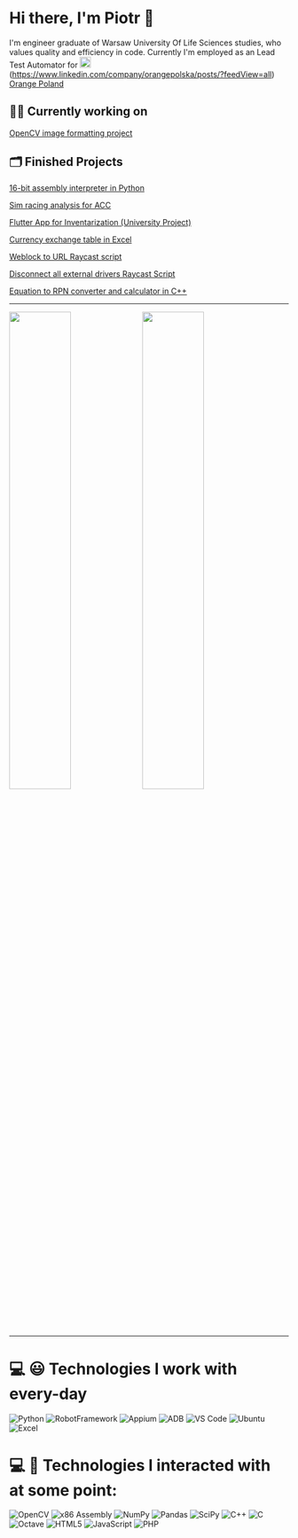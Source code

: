 # Hi there, I'm Piotr 👋

I'm engineer graduate of Warsaw University Of Life Sciences studies, who values quality and efficiency in code. Currently I'm employed as an Lead Test Automator for <a href="https://upload.wikimedia.org/wikipedia/commons/thumb/c/c8/Orange_logo.svg/800px-Orange_logo.svg.png">
  <img src="https://upload.wikimedia.org/wikipedia/commons/thumb/c/c8/Orange_logo.svg/800px-Orange_logo.svg.png" alt="Orange Poland" style="height:20px;">
</a>(https://www.linkedin.com/company/orangepolska/posts/?feedView=all) [Orange Poland](https://www.linkedin.com/company/orangepolska/posts/?feedView=all)

## 👨‍💻 Currently working on
[OpenCV image formatting project](https://github.com/Bauero/opencv_image_formatter)

## 🗂️ Finished Projects

[16-bit assembly interpreter in Python](https://github.com/Bauero/Assembly_Interpreter)

[Sim racing analysis for ACC](https://github.com/Bauero/sim_racing_track_analysis)

[Flutter App for Inventarization (University Project)](https://github.com/Bauero/flutter-inventory-app)

[Currency exchange table in Excel](https://github.com/Bauero/currency_to_excel_table)

[Weblock to URL Raycast script](https://github.com/Bauero/webloc2url-raycast-script)

[Disconnect all external drivers Raycast Script](https://github.com/Bauero/disconnect-all-external-drives)

[Equation to RPN converter and calculator in C++](https://github.com/Bauero/rpn_calculator)


---

<img align="left" width="47%" src="https://github-readme-stats.vercel.app/api?username=Bauero&show_icons=true&theme=dark&include_all_commits=true&count_private=true" />
<img align="left" width="47%" src="https://github-readme-stats.vercel.app/api/top-langs/?username=Bauero&theme=dark&include_all_commits=true&count_private=true&layout=compact" />
<br clear="both">

---
# 💻 😃 Technologies I work with every-day
![Python](https://img.shields.io/badge/python-3670A0?style=for-the-badge&logo=python&logoColor=ffdd54)
![RobotFramework](https://img.shields.io/badge/RobotFramework-black?style=for-the-badge&logo=robot-framework&logoColor=white)
![Appium](https://img.shields.io/badge/Appium-472B85?style=for-the-badge&logo=appium&logoColor=white)
![ADB](https://img.shields.io/badge/ADB-3DDC84?style=for-the-badge&logo=android&logoColor=white)
![VS Code](https://img.shields.io/badge/VS%20Code-007ACC?style=for-the-badge&logo=visual-studio-code&logoColor=white)
![Ubuntu](https://img.shields.io/badge/Ubuntu-E95420?style=for-the-badge&logo=ubuntu&logoColor=white)
![Excel](https://img.shields.io/badge/Excel-217346?style=for-the-badge&logo=microsoft-excel&logoColor=white)


# 💻 🤔 Technologies I interacted with at some point:
![OpenCV](https://img.shields.io/badge/OpenCV-5C3EE8?style=for-the-badge&logo=opencv&logoColor=white)
![x86 Assembly](https://img.shields.io/badge/x86%20Assembly-0078D6?style=for-the-badge&logo=assemblyscript&logoColor=white)
![NumPy](https://img.shields.io/badge/numpy-%23013243.svg?style=for-the-badge&logo=numpy&logoColor=white)
![Pandas](https://img.shields.io/badge/pandas-%23150458.svg?style=for-the-badge&logo=pandas&logoColor=white)
![SciPy](https://img.shields.io/badge/SciPy-%230C55A5.svg?style=for-the-badge&logo=scipy&logoColor=%white)
![C++](https://img.shields.io/badge/c++-%2300599C.svg?style=for-the-badge&logo=c%2B%2B&logoColor=white)
![C](https://img.shields.io/badge/c-%2300599C.svg?style=for-the-badge&logo=c&logoColor=white)
![Octave](https://img.shields.io/badge/OCTAVE-darkblue?style=for-the-badge&logo=octave&logoColor=fcd683)
![HTML5](https://img.shields.io/badge/html5-%23E34F26.svg?style=for-the-badge&logo=html5&logoColor=white)
![JavaScript](https://img.shields.io/badge/javascript-%23323330.svg?style=for-the-badge&logo=javascript&logoColor=%23F7DF1E)
![PHP](https://img.shields.io/badge/PHP-777BB4?style=for-the-badge&logo=php&logoColor=white)

